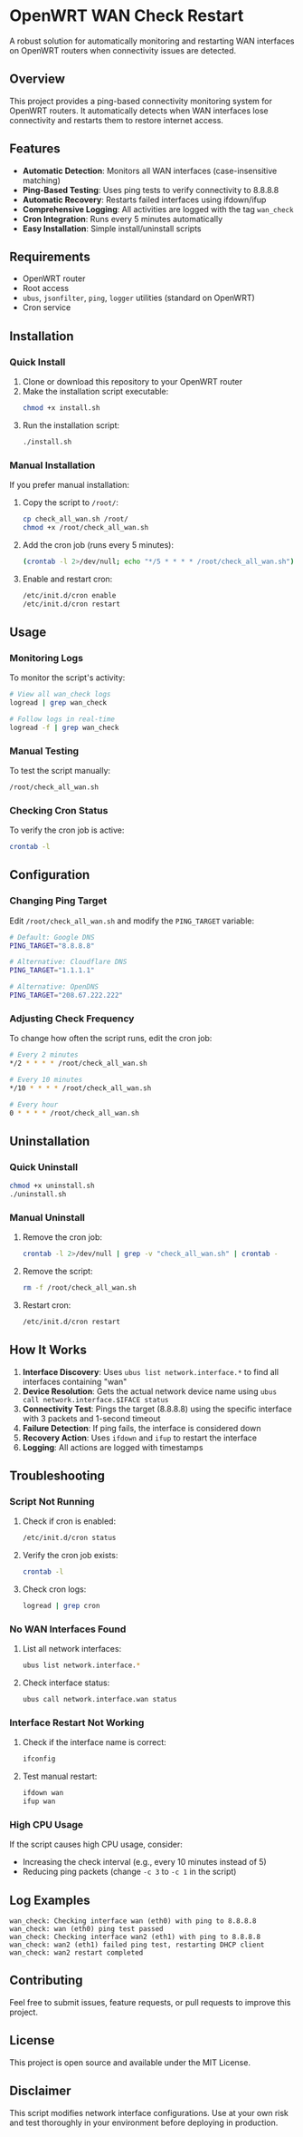 # OpenWRT WAN Check Restart

A robust solution for automatically monitoring and restarting WAN interfaces on OpenWRT routers when connectivity issues are detected.

## Overview

This project provides a ping-based connectivity monitoring system for OpenWRT routers. It automatically detects when WAN interfaces lose connectivity and restarts them to restore internet access.

## Features

- **Automatic Detection**: Monitors all WAN interfaces (case-insensitive matching)
- **Ping-Based Testing**: Uses ping tests to verify connectivity to 8.8.8.8
- **Automatic Recovery**: Restarts failed interfaces using ifdown/ifup
- **Comprehensive Logging**: All activities are logged with the tag `wan_check`
- **Cron Integration**: Runs every 5 minutes automatically
- **Easy Installation**: Simple install/uninstall scripts

## Requirements

- OpenWRT router
- Root access
- `ubus`, `jsonfilter`, `ping`, `logger` utilities (standard on OpenWRT)
- Cron service

## Installation

### Quick Install

1. Clone or download this repository to your OpenWRT router
2. Make the installation script executable:
   ```bash
   chmod +x install.sh
   ```
3. Run the installation script:
   ```bash
   ./install.sh
   ```

### Manual Installation

If you prefer manual installation:

1. Copy the script to `/root/`:
   ```bash
   cp check_all_wan.sh /root/
   chmod +x /root/check_all_wan.sh
   ```

2. Add the cron job (runs every 5 minutes):
   ```bash
   (crontab -l 2>/dev/null; echo "*/5 * * * * /root/check_all_wan.sh") | crontab -
   ```

3. Enable and restart cron:
   ```bash
   /etc/init.d/cron enable
   /etc/init.d/cron restart
   ```

## Usage

### Monitoring Logs

To monitor the script's activity:

```bash
# View all wan_check logs
logread | grep wan_check

# Follow logs in real-time
logread -f | grep wan_check
```

### Manual Testing

To test the script manually:

```bash
/root/check_all_wan.sh
```

### Checking Cron Status

To verify the cron job is active:

```bash
crontab -l
```

## Configuration

### Changing Ping Target

Edit `/root/check_all_wan.sh` and modify the `PING_TARGET` variable:

```bash
# Default: Google DNS
PING_TARGET="8.8.8.8"

# Alternative: Cloudflare DNS
PING_TARGET="1.1.1.1"

# Alternative: OpenDNS
PING_TARGET="208.67.222.222"
```

### Adjusting Check Frequency

To change how often the script runs, edit the cron job:

```bash
# Every 2 minutes
*/2 * * * * /root/check_all_wan.sh

# Every 10 minutes
*/10 * * * * /root/check_all_wan.sh

# Every hour
0 * * * * /root/check_all_wan.sh
```

## Uninstallation

### Quick Uninstall

```bash
chmod +x uninstall.sh
./uninstall.sh
```

### Manual Uninstall

1. Remove the cron job:
   ```bash
   crontab -l 2>/dev/null | grep -v "check_all_wan.sh" | crontab -
   ```

2. Remove the script:
   ```bash
   rm -f /root/check_all_wan.sh
   ```

3. Restart cron:
   ```bash
   /etc/init.d/cron restart
   ```

## How It Works

1. **Interface Discovery**: Uses `ubus list network.interface.*` to find all interfaces containing "wan"
2. **Device Resolution**: Gets the actual network device name using `ubus call network.interface.$IFACE status`
3. **Connectivity Test**: Pings the target (8.8.8.8) using the specific interface with 3 packets and 1-second timeout
4. **Failure Detection**: If ping fails, the interface is considered down
5. **Recovery Action**: Uses `ifdown` and `ifup` to restart the interface
6. **Logging**: All actions are logged with timestamps

## Troubleshooting

### Script Not Running

1. Check if cron is enabled:
   ```bash
   /etc/init.d/cron status
   ```

2. Verify the cron job exists:
   ```bash
   crontab -l
   ```

3. Check cron logs:
   ```bash
   logread | grep cron
   ```

### No WAN Interfaces Found

1. List all network interfaces:
   ```bash
   ubus list network.interface.*
   ```

2. Check interface status:
   ```bash
   ubus call network.interface.wan status
   ```

### Interface Restart Not Working

1. Check if the interface name is correct:
   ```bash
   ifconfig
   ```

2. Test manual restart:
   ```bash
   ifdown wan
   ifup wan
   ```

### High CPU Usage

If the script causes high CPU usage, consider:
- Increasing the check interval (e.g., every 10 minutes instead of 5)
- Reducing ping packets (change `-c 3` to `-c 1` in the script)

## Log Examples

```
wan_check: Checking interface wan (eth0) with ping to 8.8.8.8
wan_check: wan (eth0) ping test passed
wan_check: Checking interface wan2 (eth1) with ping to 8.8.8.8
wan_check: wan2 (eth1) failed ping test, restarting DHCP client
wan_check: wan2 restart completed
```

## Contributing

Feel free to submit issues, feature requests, or pull requests to improve this project.

## License

This project is open source and available under the MIT License.

## Disclaimer

This script modifies network interface configurations. Use at your own risk and test thoroughly in your environment before deploying in production. 